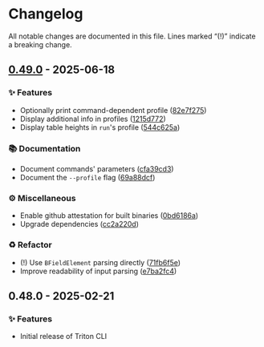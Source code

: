 # Changelog

All notable changes are documented in this file.
Lines marked “(!)” indicate a breaking change.

## [0.49.0](https://github.com/TritonVM/triton-cli/compare/v0.48.0..v0.49.0) - 2025-06-18

### ✨ Features

- Optionally print command-dependent profile ([82e7f275](https://github.com/TritonVM/triton-cli/commit/82e7f275))
- Display additional info in profiles ([1215d772](https://github.com/TritonVM/triton-cli/commit/1215d772))
- Display table heights in `run`'s profile ([544c625a](https://github.com/TritonVM/triton-cli/commit/544c625a))

### 📚 Documentation

- Document commands' parameters ([cfa39cd3](https://github.com/TritonVM/triton-cli/commit/cfa39cd3))
- Document the `--profile` flag ([69a88dcf](https://github.com/TritonVM/triton-cli/commit/69a88dcf))

### ⚙️ Miscellaneous

- Enable github attestation for built binaries ([0bd6186a](https://github.com/TritonVM/triton-cli/commit/0bd6186a))
- Upgrade dependencies ([cc2a220d](https://github.com/TritonVM/triton-cli/commit/cc2a220d))

### ♻️ Refactor

- (!) Use `BFieldElement` parsing directly ([71fb6f5e](https://github.com/TritonVM/triton-cli/commit/71fb6f5e))
- Improve readability of input parsing ([e7ba2fc4](https://github.com/TritonVM/triton-cli/commit/e7ba2fc4))

## 0.48.0 - 2025-02-21

### ✨ Features

- Initial release of Triton CLI
